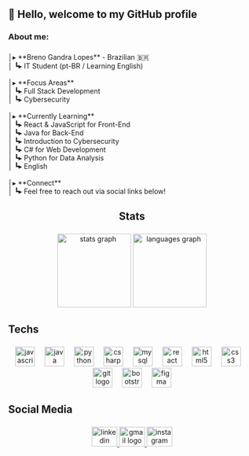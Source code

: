 <h2 align="left">👋 Hello, welcome to my GitHub profile</h2>

###

<h3 align="left">About me:</h3>

###

<p align="left">│▸ **Breno Gandra Lopes** - Brazilian 🇧🇷  <br>│   ┗▸ IT Student (pt-BR / Learning English)  <br><br>│▸ **Focus Areas**  <br>│   ┗▸ Full Stack Development  <br>│   ┗▸ Cybersecurity  <br><br>│▸ **Currently Learning**  <br>│   ┗▸ React & JavaScript for Front-End  <br>│   ┗▸ Java for Back-End  <br>│   ┗▸ Introduction to Cybersecurity  <br>│   ┗▸ C# for Web Development  <br>│   ┗▸ Python for Data Analysis  <br>│   ┗▸ English  <br><br>│▸ **Connect**  <br>│   ┗▸ Feel free to reach out via social links below!</p>

###

<h2 align="center">Stats</h2>

###

<div align="center">
  <img src="https://github-readme-stats.vercel.app/api?username=BrenoGandra&hide_title=false&hide_rank=false&show_icons=true&include_all_commits=true&count_private=true&disable_animations=false&theme=nightowl&locale=en&hide_border=true&order=1" height="150" alt="stats graph"  />
  <img src="https://github-readme-stats.vercel.app/api/top-langs?username=BrenoGandra&locale=en&hide_title=false&layout=compact&card_width=320&langs_count=5&theme=nightowl&hide_border=true&order=2" height="150" alt="languages graph"  />
</div>

###

<h2 align="left">Techs</h2>

###

<div align="center">
  <img src="https://cdn.jsdelivr.net/gh/devicons/devicon/icons/javascript/javascript-original.svg" height="40" alt="javascript logo"  />
  <img width="12" />
  <img src="https://cdn.jsdelivr.net/gh/devicons/devicon/icons/java/java-original.svg" height="40" alt="java logo"  />
  <img width="12" />
  <img src="https://cdn.jsdelivr.net/gh/devicons/devicon/icons/python/python-original.svg" height="40" alt="python logo"  />
  <img width="12" />
  <img src="https://cdn.jsdelivr.net/gh/devicons/devicon/icons/csharp/csharp-original.svg" height="40" alt="csharp logo"  />
  <img width="12" />
  <img src="https://cdn.jsdelivr.net/gh/devicons/devicon/icons/mysql/mysql-original.svg" height="40" alt="mysql logo"  />
  <img width="12" />
  <img src="https://cdn.jsdelivr.net/gh/devicons/devicon/icons/react/react-original.svg" height="40" alt="react logo"  />
  <img width="12" />
  <img src="https://cdn.jsdelivr.net/gh/devicons/devicon/icons/html5/html5-original.svg" height="40" alt="html5 logo"  />
  <img width="12" />
  <img src="https://cdn.jsdelivr.net/gh/devicons/devicon/icons/css3/css3-original.svg" height="40" alt="css3 logo"  />
  <img width="12" />
  <img src="https://cdn.jsdelivr.net/gh/devicons/devicon/icons/git/git-original.svg" height="40" alt="git logo"  />
  <img width="12" />
  <img src="https://cdn.jsdelivr.net/gh/devicons/devicon/icons/bootstrap/bootstrap-original.svg" height="40" alt="bootstrap logo"  />
  <img width="12" />
  <img src="https://cdn.jsdelivr.net/gh/devicons/devicon/icons/figma/figma-original.svg" height="40" alt="figma logo"  />
</div>

###

<h2 align="left">Social Media</h2>

###

<div align="center">
  <a href="https://www.linkedin.com/in/breno-gandra-074423216/" target="_blank">
    <img src="https://raw.githubusercontent.com/maurodesouza/profile-readme-generator/master/src/assets/icons/social/linkedin/default.svg" width="52" height="40" alt="linkedin logo" />
  </a>
  <a href="mailto:bl179602@gmail.com" target="_blank">
    <img src="https://raw.githubusercontent.com/maurodesouza/profile-readme-generator/master/src/assets/icons/social/gmail/default.svg" width="52" height="40" alt="gmail logo" />
  </a>
  <a href="https://www.instagram.com/brenogandraa/" target="_blank">
    <img src="https://raw.githubusercontent.com/maurodesouza/profile-readme-generator/master/src/assets/icons/social/instagram/default.svg" width="52" height="40" alt="instagram logo" />
  </a>
</div>

###

